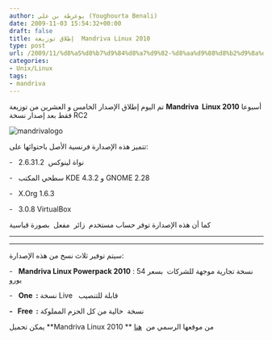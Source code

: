 ```yaml
---
author: يوغرطة بن علي (Youghourta Benali)
date: 2009-11-03 15:54:32+00:00
draft: false
title: إطلاق توزيعة  Mandriva Linux 2010
type: post
url: /2009/11/%d8%a5%d8%b7%d9%84%d8%a7%d9%82-%d8%aa%d9%88%d8%b2%d9%8a%d8%b9%d8%a9-mandriva-linux-2010/
categories:
- Unix/Linux
tags:
- mandriva
---
```


تم اليوم إطلاق الإصدار الخامس و العشرين من توزيعة **Mandriva  Linux 2010** أسبوعا فقط بعد إصدار نسخة RC2


![mandrivalogo](http://www.it-scoop.com/wp-content/uploads/2009/11/mandrivalogo.jpg)




تتميز هذه الإصدارة فرنسية الأصل باحتوائها على:

-   نواة لينوكس  2.6.31.2

-   سطحي المكتب KDE 4.3.2 و GNOME 2.28

-   X.Org 1.6.3

-   3.0.8 VirtualBox

كما أن هذه الإصدارة توفر حساب مستخدم  زائر  مفعل  بصورة قياسية

** **

** **

سيتم توفير ثلاث نسخ من هذه الإصدارة:

-   **Mandriva Linux Powerpack 2010** : نسخة تجارية موجهة للشركات  بسعر 54 يورو

-   **One  :** نسخة Live   قابلة للتنصيب

**-   Free  :** نسخة  خالية من كل الحزم المملوكة

يمكن تحميل **Mandriva Linux 2010 ** من موقعها الرسمي من  [هنا](http://www2.mandriva.com/)
